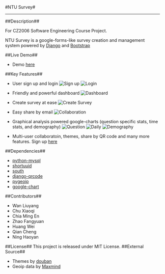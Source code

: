 #NTU Survey#

---

##Description##

For CZ2006 Software Engineering Course Project.

NTU Survey is a google-forms-like survey creation and management system powered by [Django](https://www.djangoproject.com/) and [Bootstrap](http://twitter.github.com/bootstrap/)

##Live Demo##
* Demo [here](http://survey.sfdye.com)

##Key Features##
* User sign up and login
![Sign up](http://raw.github.com/sfdye/ntusurvey/master/screenshots/sign_up.png)
![Login](http://raw.github.com/sfdye/ntusurvey/master/screenshots/login.png)
* Friendly and powerful dashboard
![Dashboard](http://raw.github.com/sfdye/ntusurvey/master/screenshots/dashboard.png)
* Create survey at ease
![Create Survey](http://raw.github.com/sfdye/ntusurvey/master/screenshots/create_survey.png)
* Easy share by email
![Collaboration](http://raw.github.com/sfdye/ntusurvey/master/screenshots/share.png)
* Graphical analysis powered google-charts (question specific stats, time stats, and demography)
![Question](http://raw.github.com/sfdye/ntusurvey/master/screenshots/question.png)
![Daily](http://raw.github.com/sfdye/ntusurvey/master/screenshots/daily.png)
![Demography](http://raw.github.com/sfdye/ntusurvey/master/screenshots/demography.png)

* Multi-user collaboratoin, themes, share by QR code and many more features. Sign up [here](http://survey.sfde.com)

##Dependencies##
* [python-mysql](http://sourceforge.net/projects/mysql-python/)
* [shortuuid](https://github.com/stochastic-technologies/shortuuid)
* [south](https://github.com/lambdafu/django-south)
* [django-qrcode](https://github.com/zocolab/django-qrcode)
* [pygeoip](https://github.com/appliedsec/pygeoip)
* [google-chart](https://developers.google.com/chart/)

##Contributors##
* Wan Liuyang
* Chu Xiaoqi
* Chia Ming En
* Zhao Fangyuan
* Huang Wei
* Qian Cheng
* Ning Haoyan

##License##
This project is released under MIT License.
##External Source##

* Themes by [douban](https://www.djangoproject.com/)
* Geoip data by [Maxmind](http://www.maxmind.com/en/geolocation_landing)


